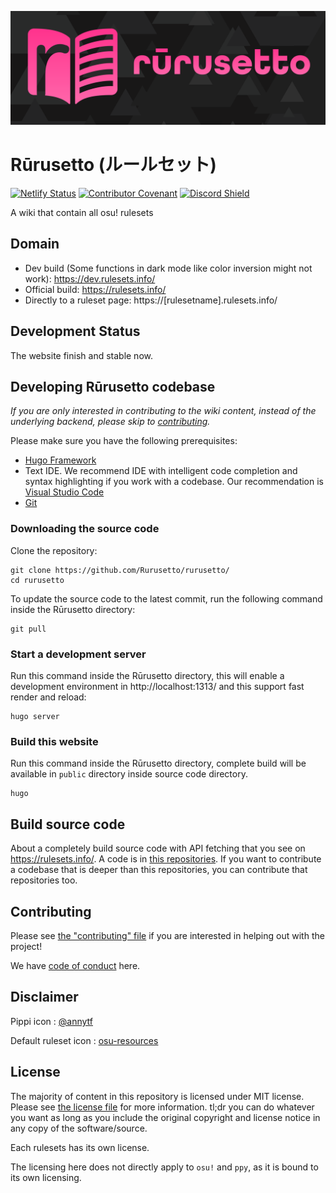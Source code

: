![logo](rurusetto-readme-logo.svg)

# Rūrusetto (ルールセット)

[![Netlify Status](https://api.netlify.com/api/v1/badges/94d928c5-5fde-4a3c-b7b6-549b17676dab/deploy-status)](https://app.netlify.com/sites/dev-rurusetto/deploys)
[![Contributor Covenant](https://img.shields.io/badge/Contributor%20Covenant-2.0-4baaaa.svg)](code_of_conduct.md)
[![Discord Shield](https://discordapp.com/api/guilds/700619421466624050/widget.png?style=shield)](https://discord.gg/CQPNADu)

A wiki that contain all osu! rulesets

## Domain

- Dev build (Some functions in dark mode like color inversion might not work): https://dev.rulesets.info/
- Official build: https://rulesets.info/
- Directly to a ruleset page: https://[rulesetname].rulesets.info/

## Development Status

The website finish and stable now.

## Developing Rūrusetto codebase

*If you are only interested in contributing to the wiki content, instead of the underlying backend, please skip to [contributing](#contributing).*

Please make sure you have the following prerequisites:

- [Hugo Framework](https://gohugo.io/)
- Text IDE. We recommend IDE with intelligent code completion and syntax highlighting if you work with a codebase. Our recommendation is [Visual Studio Code](https://code.visualstudio.com/)
- [Git](https://git-scm.com/)

### Downloading the source code

Clone the repository:

```shell
git clone https://github.com/Rurusetto/rurusetto/
cd rurusetto
```

To update the source code to the latest commit, run the following command inside the Rūrusetto directory:

```shell
git pull
```

### Start a development server

Run this command inside the Rūrusetto directory, this will enable a development environment in http://localhost:1313/ and this support fast render and reload:

```shell
hugo server
```

### Build this website

Run this command inside the Rūrusetto directory, complete build will be available in `public` directory inside source code directory.

```shell
hugo
```

## Build source code

About a completely build source code with API fetching that you see on https://rulesets.info/. A code is in [this repositories](https://github.com/Rurusetto/rurusetto-build). If you want to contribute a codebase that is deeper than this repositories, you can contribute that repositories too.

## Contributing

Please see [the "contributing" file](CONTRIBUTING.md) if you are interested in helping out with the project!

We have [code of conduct](code_of_conduct.md) here.

## Disclaimer

Pippi icon : [@annytf](https://twitter.com/annytf/status/991050258183434240)

Default ruleset icon : [osu-resources](https://github.com/ppy/osu-resources)

## License

The majority of content in this repository is licensed under MIT license. Please see [the license file](LICENSE) for more information. tl;dr you can do whatever you want as long as you include the original copyright and license notice in any copy of the software/source.

Each rulesets has its own license.

The licensing here does not directly apply to `osu!` and `ppy`, as it is bound to its own licensing.
